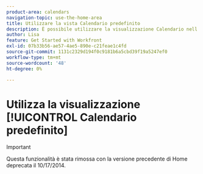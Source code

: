 ```yaml
---
product-area: calendars
navigation-topic: use-the-home-area
title: Utilizzare la vista Calendario predefinito
description: È possibile utilizzare la visualizzazione Calendario nell'area [!UICONTROL Home] per gestire le assegnazioni dei giorni lavorativi e lavorativi. Solo tu puoi visualizzare e gestire l’Home Calendar.
author: Lisa
feature: Get Started with Workfront
exl-id: 07b33b56-ae57-4ae5-890e-c21feae1c4fd
source-git-commit: 1131c2329d194f0c9181b6a5cbd39f19a5247ef0
workflow-type: tm+mt
source-wordcount: '48'
ht-degree: 0%

---
```


# Utilizza la visualizzazione [!UICONTROL Calendario predefinito]

>[!IMPORTANT]
>
>Questa funzionalità è stata rimossa con la versione precedente di Home deprecata il 10/17/2014.

<!--

You can use the Calendar view in the [!UICONTROL Home] area to manage your work day and work assignments. Only you can view and manage your [!UICONTROL Home Calendar].

>[!NOTE]
>
>The [!UICONTROL Calendar] view in the [!UICONTROL Home] area is different from a [!DNL Adobe Workfront] [!UICONTROL Calendar] report, which is a dynamic report that provides a visual representation of your work. For information about the [!DNL Workfront] [!UICONTROL Calendar] report, see [Calendar reports overview](../../../reports-and-dashboards/reports/calendars/calendar-reports-overview.md).
>
>  <!--
>  <li data-mc-conditions="QuicksilverOrClassic.Draft mode">Due to a temporary problem, your Workfront Calendar data might not display as described in this article. This problem will be fixed in the near future. (NOTE: From Alina: Spoke with Lisa and Court and they agreed to draft or delete this. Court could not remember what this was referring to and Lisa did not add this note. Lisa might update this if she hears from the team that this is still accurate.)</li>>
>  


## Access requirements

You must have the following access to perform the steps in this article:

<table style="table-layout:auto"> 
 <col> 
 </col> 
 <col> 
 </col> 
 <tbody> 
  <tr> 
   <td role="rowheader"><strong>[!DNL Adobe Workfront plan*]</strong></td> 
   <td> <p>Any</p> </td> 
  </tr> 
  <tr> 
   <td role="rowheader"><strong>[!DNL Adobe Workfront] license*</strong></td> 
   <td> <p>[!UICONTROL Work] or higher</p> </td> 
  </tr> 
  <tr> 
   <td role="rowheader"><strong>Access level configurations*</strong></td> 
   <td> <p>[!UICONTROL Edit] access to Tasks and Issues</p> <p>Note: If you still don't have access, ask your [!DNL Workfront] administrator if they set additional restrictions in your access level. For information on how a [!DNL Workfront] administrator can modify your access level, see <a href="../../../administration-and-setup/add-users/configure-and-grant-access/create-modify-access-levels.md" class="MCXref xref">Create or modify custom access levels</a>.</p> </td> 
  </tr> 
  <tr> 
   <td role="rowheader"><strong>Object permissions</strong></td> 
   <td> <p>[!UICONTROL Contribute] permissions or higher to the tasks and issues you want to add to the calendar</p> <p>For information on requesting additional access, see <a href="../../../workfront-basics/grant-and-request-access-to-objects/request-access.md" class="MCXref xref">Request access to objects </a>.</p> </td> 
  </tr> 
 </tbody> 
</table>

&#42;To find out what plan, license type, or access you have, contact your [!DNL Workfront] administrator.

## Schedule work items in your [!UICONTROL Home Calendar]

You can use the [!UICONTROL Home Calendar] to schedule work items for your week.

>[!NOTE]
>
>Placing a work item on your [!UICONTROL Home Calendar] does not change the existing dates associated with the work item.

To add a [!DNL Workfront] work item to your calendar:

1. Go to the [!UICONTROL Home Calendar] view, as explained in [View the [!UICONTROL Home Calendar]](../../../workfront-basics/using-home/using-the-home-area/view-home-calendar.md).

   All the work items assigned to you or your groups, teams, or job roles display in the left panel. You can sort the list and filter it to display only certain items.

   For more information, see [Filter and sort work items](#filter-and-sort-work-items) later in this article.

1. From the left panel, drag the work item to the day and time when you want to work on it.

   If you schedule yourself to work on an item after its planned completion date or for more time than the number of hours it's planned for, the work item displays in red and a warning appears.

   To learn about work item due dates and how they affect allocated time in the [!UICONTROL Home Calendar], see  [[!UICONTROL Home Calendar] view](../../../workfront-basics/using-home/using-the-home-area/home-calendar-view.md).

1. Do any of the following:

   * **To schedule a work item for multiple days:** Repeat step 2 to add the item to each day and time when you want to work on it.
   * **To modify the duration of a calendar item:** Hover over the bottom edge of the item until the cursor becomes a double arrow, then drag the bottom edge to the ending time you want.
   * **To delete a calendar item:** Hover over the item, then click the [!UICONTROL trashcan] icon that is displayed.

## Update a work item on your [!UICONTROL Home Calendar]

You can make updates to work items that display in [!UICONTROL Home Calendar] view. Your updates also appear on the [!UICONTROL Updates] tab of the actual work item.

1. Go to the [!UICONTROL Home Calendar] view, as explained in [View the [!UICONTROL Home Calendar]](../../../workfront-basics/using-home/using-the-home-area/view-home-calendar.md).

1. Open the [!UICONTROL Details] panel for the work item you want to update:

   * From the left panel: Select the work item, then click **[!UICONTROL Details]**.
   * From the calendar: Click the scheduled calendar event.

   Details for the work item display in a panel that appears on the right of the window.

   ![](assets/click-cal-item-to-see-details-350x217.png)

1. Do any of the following to update the work item:

   * In the **[!UICONTROL Start a new update]** box, type your update, specify any of the following information, then click **[!UICONTROL Update]**.

      <table style="table-layout:auto">
      <col>
      <col>
      <tbody>
       <tr>
        <td role="rowheader"><strong>[!UICONTROL Notify]</strong></td>
        <td><p> Tag users you want to notify about your update. For more information, see <a href="../../../workfront-basics/updating-work-items-and-viewing-updates/tag-others-on-updates.md" class="MCXref xref">Tag others on updates</a>.</p><p> </p></td>
       </tr>
       <tr data-mc-conditions="">
        <td role="rowheader"><strong>[!UICONTROL Commit Date]</strong></td>
        <td>In the drop-down calendar, select the date when you are committing to complete the work item. For information about setting the [!UICONTROL Commit Date], see <a href="../../../manage-work/projects/updating-work-in-a-project/overview-of-commit-dates.md" class="MCXref xref">[!UICONTROL Commit Date] overview</a>.</td>
       </tr>
       <tr data-mc-conditions="">
        <td role="rowheader"><strong>[!UICONTROL How's this going?]</strong></td>
        <td>Select a new condition for the task or issue. For information about task and issue conditions, see <a href="../../../manage-work/projects/updating-work-in-a-project/update-condition-for-tasks-and-issues.md" class="MCXref xref">Update Condition for tasks and issues</a>.</td>
       </tr>
       <tr>
        <td role="rowheader"><strong>[!UICONTROL Private to] my company</strong></td>
        <td>Disable to prevent users outside your company from being able to view this update.</td>
       </tr>
      </tbody>
     </table>

   * Click the current **[!UICONTROL Status]** for the item, then click a new status in the list that appears. For more information, see [Approval process overview](../../../review-and-approve-work/manage-approvals/approval-process-in-workfront.md).

      >[!NOTE]
      >
      >If you mark a work item assigned to you as [!UICONTROL Complete - Pending Approval], you may notice that it no longer appears on your calendar. This is because no further action is expected of you until the user who is set to approve the item marks it as [!UICONTROL Approved]. When this occurs, you will be able to see the item on your calendar as an [!UICONTROL Approved] item.

   * (Optional) To reply to an existing comment or update, click **[!UICONTROL Reply]**, specify any recipients in the **[!UICONTROL Notify]** box, type your reply, then click **[!UICONTROL Reply]**.\

      If you need information about specifying recipients, see [Tag others on updates](../../../workfront-basics/updating-work-items-and-viewing-updates/tag-others-on-updates.md).

1. (Optional) To close the **[!UICONTROL Details]** panel, click anywhere outside it.

## Update events from integrated calendars

To update the integrated calendar events in your [!UICONTROL Home Calendar]:

1. Go to the [!UICONTROL Home Calendar] view, as explained in [View the [!UICONTROL Home Calendar]](../../../workfront-basics/using-home/using-the-home-area/view-home-calendar.md).
1. Click **[!UICONTROL Refresh calendars]** in the upper right corner of the [!UICONTROL Home Calendar].

   ![](assets/refresh-qs-350x360.png)

   Integrated calendar events update automatically when you open your [!UICONTROL Home Calendar] view or when you refresh your [!UICONTROL Home Calendar].

## Filter and sort work items

1. Go to the [!UICONTROL Home Calendar] view, as explained in [View the [!UICONTROL Home Calendar]](../../../workfront-basics/using-home/using-the-home-area/view-home-calendar.md).
1. Click the **[!UICONTROL Filter]** drop-down menu.

   >[!NOTE]
   >
   >Some filter options are based on objects (Tasks, Requests, Issues, Approvals, Proofs, and Personal), and others are based on state ([!UICONTROL Working On], [!UICONTROL Ready to Start], [!UICONTROL Not Ready], and [!UICONTROL Completed]). If no state is selected, the [!UICONTROL Home Calendar] displays all selected objects of any state. Similarly, if no object is selected, it displays all objects of any selected state.

1. Select from the following filter options to specify the types of items you want to display::

   <table style="table-layout:auto"> 
    <col> 
    <col> 
    <tbody> 
     <tr> 
      <td role="rowheader"><strong>[!UICONTROL All]</strong></td> 
      <td><span>Displays and selects all items. This includes tasks,</span> <span data-mc-edit-date="2022-02-16T13:45:46.9712518-05:00" data-mc-editor="alinaw" data-mc-comment="this might need indenting when it goes to Preview" data-mc-initials="AL" data-mc-creator="alinaw" data-mc-create-date="2022-02-16T13:45:23.7889689-05:00">issues</span><span>, approvals, personal tasks and completed tasks and issues.</span></td> 
     </tr> 
     <tr> 
      <td role="rowheader"><strong>[!UICONTROL Tasks Working On]</strong></td> 
      <td> <p><span>Displays only tasks that you are actively working on. These are tasks assigned to you for which you have clicked the [!UICONTROL Work On It] button.</span> </p> </td> 
     </tr> 
     <tr> 
      <td role="rowheader"><strong>[!UICONTROL Tasks Ready to Start]</strong></td> 
      <td> 
       <div> 
        <p>Displays only tasks that are ready for you to start. Both of the following statements must be true:</p> 
        <ul style="list-style-type: square;"> 
         <li> <p>The tasks and their parents have no predecessors or task constraints preventing them from being worked on.</p> </li> 
         <li> <p>The [!UICONTROL Planned Start Date] of the tasks is in the past or up to two weeks in the future.</p> </li> 
        </ul> 
       </div> </td> 
     </tr> 
     <tr> 
      <td role="rowheader"><strong>[!UICONTROL Tasks Not Ready]</strong></td> 
      <td> 
       <div> 
        <p>Displays only tasks that are not yet ready to start. Either one of the following statements must be true:</p> 
        <ul> 
         <li> <p>The tasks and their parents might have predecessors or task constraints that prevent them from being worked on.</p> </li> 
         <li> <p>The tasks have a [!UICONTROL Planned Start Date] that is more than two weeks in the future.</p> </li> 
        </ul> 
       </div> </td> 
     </tr> 
     <tr> 
      <td role="rowheader"><strong>[!UICONTROL Issues Working On]</strong></td> 
      <td> <p>Displays only issues that you are actively working on. These are issues assigned to you for which you have clicked the [!UICONTROL Work On It] button.</p> </td> 
     </tr> 
     <tr> 
      <td role="rowheader"><strong>[!UICONTROL Issues Requested]</strong></td> 
      <td><span>Displays only issues that you are assigned to but for which you have not clicked the [!UICONTROL Work On It] button.</span> </td> 
     </tr> 
     <tr> 
      <td role="rowheader"><strong>[!UICONTROL Personal]</strong></td> 
      <td>Displays only personal tasks. These are tasks that you create as a [!UICONTROL To Do] task, as described in the section <a href="../../../workfront-basics/using-home/using-the-home-area/create-work-items-in-home.md#creating-a-personal-task">[!UICONTROL Create a personal task]</a> in the article <a href="../../../workfront-basics/using-home/using-the-home-area/create-work-items-in-home.md">Create work items from the [!UICONTROL Home] area</a>.</td> 
     </tr> 
     <tr> 
      <td role="rowheader"><strong>[!UICONTROL Approvals]</strong></td> 
      <td> 
       <div> 
        <p>Displays only approvals assigned or delegated to you and approvals you have submitted. Approvals include approvals on work items (projects, tasks, and issues), and approvals for documents, proofs, requests for access, and timesheets. For more information about approvals, see the following articles:</p> 
        <ul> 
         <li><a href="../../../review-and-approve-work/manage-approvals/view-approvals.md" class="MCXref xref">View approvals </a> </li> 
        </ul> 
        <ul> 
         <li> <p><a href="../../../review-and-approve-work/manage-approvals/manage-approvals.md" class="MCXref xref">Manage approvals</a> </p> </li> 
        </ul> 
        <p>Note: Approvals that you submitted and where you are also one of the approvers are counted twice. </p> 
       </div> </td> 
     </tr> 
     <tr> 
      <td role="rowheader"><strong>[!UICONTROL Completed]</strong></td> 
      <td><span>Displays only completed tasks, issues, and personal tasks. Completed work displays for the previous two weeks, and is grouped in the Work List according to week. Approvals are not included.</span> </td> 
     </tr> 
    </tbody> 
   </table>

   ![](assets/calendar-filters-nwe-350x392.png)

1. To group and sort your list of work, click the **[!UICONTROL Group by]** drop-down menu, then select the criteria you want to use.

   The items are listed on the left side of the calendar according to the criteria and in the order that you specify.

   ![](assets/home-calendar-sort-group-nwe-350x288.png)

   Choose from the following options:

   <table style="table-layout:auto">
    <tr>
        <td><strong>[!UICONTROL Planned Completion]</strong></td>
        <td>Tasks and issues sort in order of the [!UICONTROL Planned Completion dates]. To learn more about [!UICONTROL Planned Completion dates], see <a href="../../../manage-work/tasks/task-information/planned-hours.md">Planned Hours overview</a>.</td>
        <td></td>
    </tr>
    <tr>
        <td><strong>[!UICONTROL Planned Start]</strong></td>
        <td>Tasks and issues sort in order of the [!UICONTROL Planned Start dates]. For more information about task [!UICONTROL Planned Start Dates], see <a href="../../../manage-work/tasks/task-information/task-planned-start-date.md">Overview of the task [!UICONTROL Planned Start Date]</a>.</td>
    </tr>
    <tr>
        <td><strong>[!UICONTROL Commit Date]</strong></td>
        <td>Tasks and issues sort in order of the [!UICONTROL Commit dates]. To learn more about [!UICONTROL Commit dates], see <a href="../../../manage-work/projects/updating-work-in-a-project/overview-of-commit-dates.md">[!UICONTROL Commit Date] overview</a>.</td>
    </tr>
    <tr>
        <td><strong>[!UICONTROL Project]</strong></td>
        <td>Work items sort by project.</td>
    </tr>
    <tr>
        <td><strong>[!UICONTROL My Priority]</strong></td>
        <td>Items display in an order you choose. For more information, see <a href="../../../workfront-basics/using-home/using-the-home-area/prioritize-work-in-home.md">Prioritize work in the [!UICONTROL Home] area</a>.</td>
    </tr>
   </table>

## Navigate to a different week

1. Go to your [!UICONTROL Home Calendar] view, as explained in [View the [!UICONTROL Home Calendar]](../../../workfront-basics/using-home/using-the-home-area/view-home-calendar.md).
1. On the **[!UICONTROL Calendar toolbar]**, click the left arrow of the date indicator to move the calendar view back one week or the right arrow to move forward one week.

   ![](assets/week-arrows-350x206.png)

   You can click **[!UICONTROL Today]** to return to the current week.

## Specify which calendars you view

You can specify which integrated calendars, such as your PTO, Birthdays, or Holidays calendar, you want to view on your [!UICONTROL Home Calendar]. For instructions, see [Configure your [!UICONTROL Home Calendar] view settings](../../../workfront-basics/using-home/using-the-home-area/configure-home-calendar-view.md).

-->